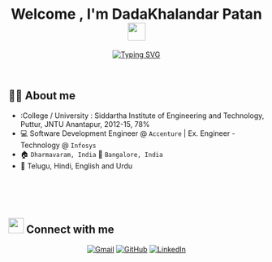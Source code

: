 <h1 align="center">Welcome , I'm DadaKhalandar Patan <img src="https://media.giphy.com/media/hvRJCLFzcasrR4ia7z/giphy.gif" width="35"></h1>
<p align="center">
 <a href="https://git.io/typing-svg"><img src="https://readme-typing-svg.demolab.com?font=Fira+Code&pause=1000&width=435&lines=Data+Science+%7C+Machine+Learning+;Deep+Learning+%7C+" alt="Typing SVG" /></a>
</p>


<br>




## :sassy_man:  About me
- :College / University : Siddartha Institute of Engineering and Technology, Puttur, JNTU Anantapur, 2012-15, 78%
- :computer: Software Development Engineer @ `Accenture` | Ex. Engineer - Technology @ `Infosys`
- :house: `Dharmavaram, India` :office: `Bangalore, India`
- :loudspeaker: Telugu, Hindi, English and Urdu

<br>
<br>
<br>




## <img src="https://media.giphy.com/media/iY8CRBdQXODJSCERIr/giphy.gif" width="30px"> Connect with me
<p align="center">
	<a href="mailto:patandadakhalandar35@gmail.com"><img img src="https://img.shields.io/badge/gmail-%23EA4335.svg?style=plastic&logo=gmail&logoColor=white" alt="Gmail"/></a>
	<a href="https://github.com/pathan33/"><img src="https://img.shields.io/badge/github-%23181717.svg?style=plastic&logo=github&logoColor=white" alt="GitHub"/></a>
	<a href="https://www.linkedin.com/in/dada-khalandar-16bb1393/"><img src="https://img.shields.io/badge/linkedin-%230A66C2.svg?style=plastic&logo=linkedin&logoColor=white" alt="LinkedIn"/></a>
	
</p>
